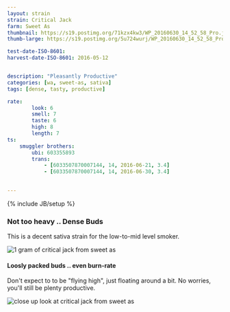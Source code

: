 ```yaml
---
layout: strain
strain: Critical Jack
farm: Sweet As
thumbnail: https://s19.postimg.org/71kzx4kw3/WP_20160630_14_52_58_Pro.jpg
thumb-large: https://s19.postimg.org/5u724wurj/WP_20160630_14_52_58_Pro.jpg

test-date-ISO-8601: 
harvest-date-ISO-8601: 2016-05-12


description: "Pleasantly Productive"
categories: [wa, sweet-as, sativa]
tags: [dense, tasty, productive]

rate:
        look: 6
        smell: 7
        taste: 6
        high: 8
        length: 7
ts: 
    smuggler brothers:
        ubi: 603355893
        trans: 
            - [6033507870007144, 14, 2016-06-21, 3.4]
            - [6033507870007144, 14, 2016-06-30, 3.4]
                

---
```

{% include JB/setup %}

### Not too heavy .. Dense Buds

This is a decent sativa strain for the low-to-mid level smoker.

![1 gram of critical jack from sweet as](https://s19.postimg.org/wzt7gwfr7/WP_20160630_14_55_22_Pro.jpg)

#### Loosly packed buds .. even burn-rate

Don't expect to to be "flying high", just floating around a bit. 
No worries, you'll still be plenty productive. 

![close up look at critical jack from sweet as](https://s19.postimg.org/8hwif9nsz/WP_20160630_14_56_49_Pro.jpg)